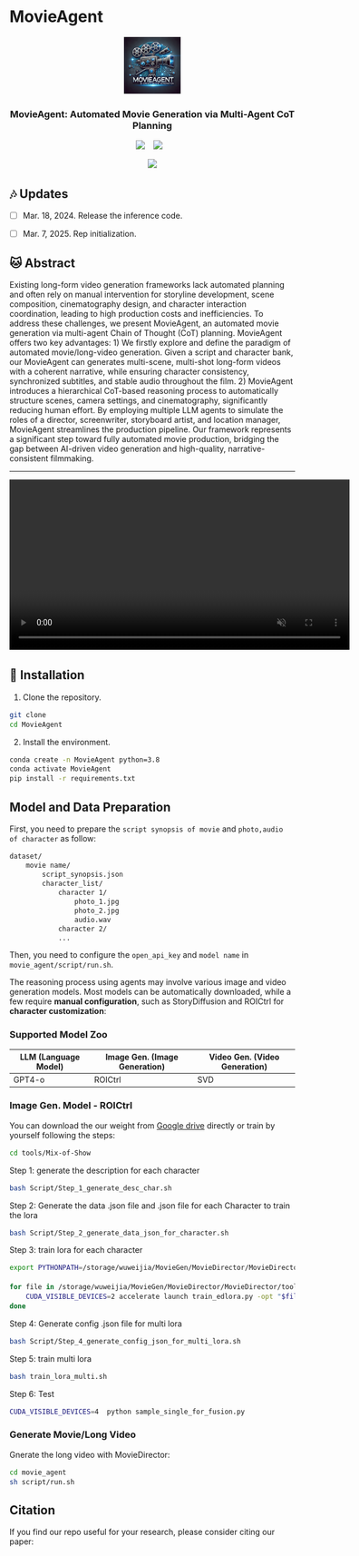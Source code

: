 # MovieAgent

<p align="center">
  <img src="./assets//logo.png" alt="MovieAgent Logo" width="100">
</p>

### <div align="center"> MovieAgent: Automated Movie Generation via Multi-Agent CoT Planning <div> 

<div align="center">
  <a href="https://weijiawu.github.io/draganything_page/"><img src="https://img.shields.io/static/v1?label=Project%20Page&message=Github&color=blue&logo=github-pages"></a> &ensp;
  <a href="https://arxiv.org/abs/2403.07420/"><img src="https://img.shields.io/static/v1?label=Paper&message=Arxiv&color=red&logo=arxiv"></a> &ensp;
</div>

<p align="center">
<img src="./assets/structure.jpg" width="800px"/>  
<br>
</p>

## :notes: **Updates**

<!--- [ ] Mar. 13, 2024. Release the train code in **three month**.-->

- [ ] Mar. 18, 2024. Release the inference code.
- [ ] Mar. 7, 2025. Rep initialization.


## 🐱 Abstract
Existing long-form video generation frameworks lack automated planning and often rely on manual intervention for storyline development, scene composition, cinematography design, and character interaction coordination, leading to high production costs and inefficiencies. To address these challenges, we present MovieAgent, an automated movie generation via multi-agent Chain of Thought (CoT) planning. MovieAgent offers two key advantages: 1) We firstly explore and define the paradigm of automated movie/long-video generation. Given a script and character bank, our MovieAgent can generates multi-scene, multi-shot long-form videos with a coherent narrative, while ensuring character consistency, synchronized subtitles, and stable audio throughout the film. 2) MovieAgent introduces a hierarchical CoT-based reasoning process to automatically structure scenes, camera settings, and cinematography, significantly reducing human effort. By employing multiple LLM agents to simulate the roles of a director, screenwriter, storyboard artist, and location manager, MovieAgent streamlines the production pipeline. Our framework represents a significant step toward fully automated movie production, bridging the gap between AI-driven video generation and high-quality, narrative-consistent filmmaking.

---

<video width="600" autoplay loop muted playsinline>
  <source src="./assets/demo_resize.mp4" type="video/mp4">
  Your browser does not support the video tag.
</video>



<a name="installation"></a>
## :hammer: Installation

1. Clone the repository.

```bash
git clone 
cd MovieAgent
```

2. Install the environment.
```bash
conda create -n MovieAgent python=3.8
conda activate MovieAgent
pip install -r requirements.txt
```



<a name="usage"></a>
## Model and Data Preparation





First, you need to prepare the `script synopsis of movie` and  `photo,audio of character` as follow:


```
dataset/
    movie name/
        script_synopsis.json
        character_list/
            character 1/
                photo_1.jpg
                photo_2.jpg
                audio.wav
            character 2/
            ...
```


Then, you need to configure the `open_api_key` and `model name` in `movie_agent/script/run.sh`.

The reasoning process using agents may involve various image and video generation models. Most models can be automatically downloaded, while a few require **manual configuration**, such as StoryDiffusion and ROICtrl for **character customization**:

### Supported Model Zoo  

| LLM (Language Model) | Image Gen. (Image Generation) | Video Gen. (Video Generation) |
|----------------------|------------------------------|------------------------------|
| GPT4-o               | ROICtrl                   | SVD                            |



### Image Gen. Model - ROICtrl 
You can download the our weight from [Google drive](www.google.com) directly or train by yourself following the steps:

```bash
cd tools/Mix-of-Show
```
Step 1: generate the description for each character
```bash
bash Script/Step_1_generate_desc_char.sh
```

Step 2: Generate the data .json file and .json file  for each Character to train the lora
```bash
bash Script/Step_2_generate_data_json_for_character.sh
```

Step 3: train lora for each character
```bash
export PYTHONPATH=/storage/wuweijia/MovieGen/MovieDirector/MovieDirector/tools/Mix-of-Show:$PYTHONPATH 

for file in /storage/wuweijia/MovieGen/MovieDirector/MovieDirector/tools/Mix-of-Show/options/train/EDLoRA/MovieGen/InsideOut2/*.yml; do
    CUDA_VISIBLE_DEVICES=2 accelerate launch train_edlora.py -opt "$file"
done
```


Step 4: Generate config .json file for multi lora
```bash
bash Script/Step_4_generate_config_json_for_multi_lora.sh
```

Step 5: train multi lora 

```bash
bash train_lora_multi.sh
```

Step 6: Test

```bash
CUDA_VISIBLE_DEVICES=4  python sample_single_for_fusion.py
```




### Generate Movie/Long Video

Gnerate the long video with MovieDirector:
```bash
cd movie_agent
sh script/run.sh
```


## Citation

If you find our repo useful for your research, please consider citing our paper: